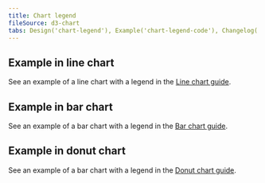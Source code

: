 ```yaml
---
title: Chart legend
fileSource: d3-chart
tabs: Design('chart-legend'), Example('chart-legend-code'), Changelog('d3-chart-changelog')
---
```


## Example in line chart

See an example of a line chart with a legend in the [Line chart guide](/data-display/line-chart/line-chart-d3-code#legend).

## Example in bar chart

See an example of a bar chart with a legend in the [Bar chart guide](/data-display/stacked-bar-chart/stacked-bar-chart-d3-code#legend).

## Example in donut chart

See an example of a bar chart with a legend in the [Donut chart guide](/data-display/donut-chart/donut-chart-d3-code#legend).

